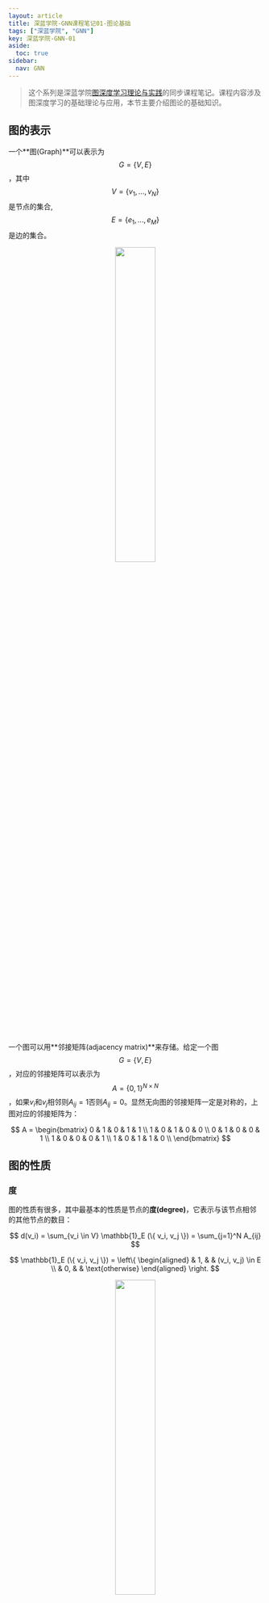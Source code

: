 ```yaml
---
layout: article
title: 深蓝学院-GNN课程笔记01-图论基础
tags: ["深蓝学院", "GNN"]
key: 深蓝学院-GNN-01
aside:
  toc: true
sidebar:
  nav: GNN
---
```


> 这个系列是深蓝学院[图深度学习理论与实践](https://www.shenlanxueyuan.com/course/376?source=1)的同步课程笔记。课程内容涉及图深度学习的基础理论与应用，本节主要介绍图论的基础知识。
<!--more-->

## 图的表示

一个**图(Graph)**可以表示为$$G = \{ V, E \}$$，其中$$V = \{ v_1, ... , v_N \}$$是节点的集合, $$E = \{ e_1, ... , e_M \}$$是边的集合。

<div align=center>
<img src="https://images.weserv.nl/?url=i.imgur.com/GtXb6SN.png" width="40%">
</div>

一个图可以用**邻接矩阵(adjacency matrix)**来存储。给定一个图$$G = \{ V, E \}$$，对应的邻接矩阵可以表示为$$A = \{ 0, 1 \}^{N \times N}$$，如果$v_i$和$v_j$相邻则$A_{ij} = 1$否则$A_{ij} = 0$。显然无向图的邻接矩阵一定是对称的，上图对应的邻接矩阵为：

$$
A =
\begin{bmatrix}
0 & 1 & 0 & 1 & 1 \\
1 & 0 & 1 & 0 & 0 \\
0 & 1 & 0 & 0 & 1 \\
1 & 0 & 0 & 0 & 1 \\
1 & 0 & 1 & 1 & 0 \\
\end{bmatrix}
$$

## 图的性质

### 度

图的性质有很多，其中最基本的性质是节点的**度(degree)**，它表示与该节点相邻的其他节点的数目：

$$
d(v_i) = \sum_{v_i \in V} \mathbb{1}_E (\{ v_i, v_j \}) = \sum_{j=1}^N A_{ij}
$$

$$
\mathbb{1}_E (\{ v_i, v_j \}) = 
\left\{
\begin{aligned}
& 1, & & (v_i, v_j) \in E \\
& 0, & & \text{otherwise}
\end{aligned}
\right.
$$

<div align=center>
<img src="https://images.weserv.nl/?url=i.imgur.com/Im1obVi.png" width="40%">
</div>

同时，图上所有节点度的和(邻接矩阵中非零元素的个数)等于图上边数量的2倍：

$$
\sum_{v_i \in V} d(v_i) = 2 \vert E \vert
$$

在度的基础上我们可以定义**邻域(neighborhood)** $N(v_i)$，它表示所有与节点$v_i$相邻的节点构成的集合。显然邻域$N(v_i)$中元素的个数等于节点的度：

$$
d(v_i) = \vert N(v_i) \vert
$$

<div align=center>
<img src="https://images.weserv.nl/?url=i.imgur.com/6IlJTE5.png" width="40%">
</div>

### 连通度

我们定义**途径(walk)**是节点与边的交替序列，从一个节点开始，以一个节点结束，其中每条边与紧邻的节点相连。途径的长度定义为途径中包含的边的数量。

<div align=center>
<img src="https://images.weserv.nl/?url=i.imgur.com/ueE9u8T.png" width="40%">
</div>

在途径的基础上可以定义**迹(trail)**和**路径(path)**，其中迹是边各不相同的途径，而路径是节点各不相同的途径。换句话说，迹中不能有相同的边儿路径中不能有相同的节点。以下图为例，$(v_1, e_4, v_4, e_5, v_5, e_6, v_1, e_1, v_2)$是一条迹但不是路径，而$(v_1, e_4, v_4, e_5, v_5, e_3, v_3)$则是一条路径。

<div align=center>
<img src="https://images.weserv.nl/?url=i.imgur.com/ueE9u8T.png" width="41%">
<img src="https://images.weserv.nl/?url=i.imgur.com/tmjeUYH.png" width="40%">
</div>

给定一个图，如果图中的任意两个节点之间都至少存在一条路径，则称这个图是一个**连通图(connected graph)**。对于下图所表示的图，如果只考虑左半部分则它是一个连通图，如果把整个图放在一起考虑则不是一个连通图。

<div align=center>
<img src="https://images.weserv.nl/?url=i.imgur.com/UpT1OJs.png" width="70%">
</div>

给定连通图中的任意两点，连接这两点的长度最小的路径被称为这两点之间的**最短路径(shortest path)**，最短路径的长度被称为两点间的距离。需要注意的是一对节点之间可能存在不止一条最短路径，如下图中$v_5$和$v_2$之间就存在2条最短路径。

<div align=center>
<img src="https://images.weserv.nl/?url=i.imgur.com/aAbz3s9.png" width="40%">
</div>

通过最短路径我们可以定义图的**直径(diameter)**为图上最远的两点间的距离，即所有最短路径中的最长路径的长度。

<div align=center>
<img src="https://images.weserv.nl/?url=i.imgur.com/C0Mqsom.png" width="40%">
</div>

### 中心性

节点的**中心性(centrality)**用来衡量节点在图上的重要程度，其中最基础的是**度中心性(degree centrality)**，它基于节点的度来测量中心性：

$$
c_d(v_i) = d(v_i) = \sum_{j=1}^N A_{ij}
$$

度中心性背后的思想在于与节点$v_i$相邻的节点越多，$v_i$在图上就越重要。

度中心性认为与节点$v_i$相邻的节点都具有相同的重要性，然而在实际中不同节点的重要性往往是不同的。在此基础上我们可以定义节点的**特征向量中心性(eigenvector centrality)**来考虑相邻节点的中心性对中心节点的贡献：

$$
c_e(v_i) = \frac{1}{\lambda} \sum_{j=1}^N A_{ij} c_e(v_j)
$$

其中$\lambda$为归一化系数。将上面的公式写成矩阵的形式不难发现特征向量中心性$c_e$实际上对应了连接矩阵$A$的特征向量，而$\lambda$为对应的特征值：

$$
\lambda c_e = A c_e
$$

显然对于给定的图可能存在多个不同的特征向量，实际中一般可取最大特征值的作为特征向量中心性。

类似地，可以定义**Katz中心性(Katz centrality)**为：

$$
c_k(v_i) = \alpha \sum_{j=1}^N A_{ij} c_k(v_j) + \beta
$$

其中常数$\beta$表示中心节点自身天然具有的重要性，而常数$\alpha$表示其他节点贡献的中心性相对于$\beta$的权重。将上面的公式写成矩阵的形式得到：

$$
c_k = \alpha A c_k + \beta
$$

$$
(I - \alpha A) c_k = \beta
$$

显然常数$\alpha$和$\beta$控制了Katz中心性的值，当$\alpha=\frac{1}{\lambda_{\text{max}}}$且$\beta = 0$时Katz中心性即为特征向量中心性。同时需要注意$\alpha$的选取：比较大的$\alpha$容易导致矩阵$I - \alpha A$出现病态的情况， 在实践中一般令$\alpha < \frac{1}{\lambda_{\text{max}}}$；而较小的$\alpha$会导致不同节点都具有相似的中心性，此时计算得到的中心性是没有意义的。

## 谱图论与图信号处理

### 拉普拉斯矩阵

**拉普拉斯矩阵(Laplacian matrix)**在图论中具有非常重要的应用，其定义为节点度矩阵与邻接矩阵的差：

$$
L = D - A
$$

由于度矩阵$D$和邻接矩阵$A$都是对称矩阵，显然拉普拉斯矩阵$L$也是对称矩阵。

通过拉普拉斯矩阵可以度量每个节点与和它相邻节点的差异。假设节点$v_i$具有的特征为$f_i$，将拉普拉斯矩阵与节点特征向量相乘得到：

$$
\begin{aligned}
h &= L f \\
&= (D - A) f \\
&= Df - Af
\end{aligned}
$$

$h$中的每一项表示节点与每个相邻节点差的和：

$$
\begin{aligned}
h_i &= d(v_i) f_i - \sum_{j=1}^N A_{ij} f_j \\
&= \sum_{v_j \in N(v_i)} (f_i - f_j)
\end{aligned}
$$

类似地，$f$关于拉普拉斯矩阵的二次型为：

$$
\begin{aligned}
f^T L f &= \sum_{v_i \in V} f_i \sum_{v_j \in N(v_i)} (f_i - f_j) \\
&= \sum_{v_i \in V} \sum_{v_j \in N(v_i)} (f_i f_i - f_i f_j) \\
&= \sum_{v_i \in V} \sum_{v_j \in N(v_i)} (\frac{1}{2} f_i f_i - f_i f_j + \frac{1}{2} f_j f_j) \\
&= \frac{1}{2} \sum_{v_i \in V} \sum_{v_j \in N(v_i)} (f_i - f_j)^2
\end{aligned}
$$

因此$f^T L f$是相邻节点差的平方和，它表示相邻节点之间的差异。同时$f^T L f \geq 0$，这说明拉普拉斯矩阵是半正定的。更进一步可以证明拉普拉斯矩阵0特征值的个数(特征值0的重数)等于图上连通分量的数目。

### 图信号处理

我们可以为图上的每一个节点赋予一个特征，这样的图数据结构称为图信号。图信号由图$$G = \{ V, E \}$$和节点域上定义的将节点映射为特征的映射$f: V \rightarrow \mathbb{R}^d$构成。

<div align=center>
<img src="https://images.weserv.nl/?url=i.imgur.com/ySw0aiG.png" width="50%">
</div>

前面已经证明了拉普拉斯矩阵的二次型$f^T L f$度量了图信号的光滑程度，$f^T L f$越小表示图上不同节点间的差异越小，图信号变化越平滑。因此，$f^T L f$也称为信号的平滑度(频率)。

在一维信号处理中同一个信号可以在时域和频域两个域上进行表示，它们之间的转换由傅里叶变换给出：

$$
F(\xi) = \langle f(t), \exp \{ -2 \pi i t \xi \} \rangle = \int_{-\infty}^\infty f(t) \exp \{ -2 \pi i t \xi \} d t
$$

上式可以理解为将时域信号$f(t)$投影到不同频率的基函数$$\exp \{ -2 \pi i t \xi \}$$上。结合拉普拉斯算子不难发现基函数$$\exp \{ -2 \pi i t \xi \}$$是拉普拉斯算子的特征函数：

$$
\begin{aligned}
\Delta \exp \{ -2 \pi i t \xi \} &= \frac{\partial^2}{\partial t^2} \exp \{ -2 \pi i t \xi \} \\
&= -(2 \pi \xi)^2 \exp \{ -2 \pi i t \xi \}
\end{aligned}
$$

因此类似于一维信号处理，图上的傅里叶变换只需要将图信号投影到拉普拉斯矩阵的特征向量上即可：

$$
F(l) = \langle f, u_l \rangle = u_l^T f = \sum_{i=1}^N f_i u_l[i]
$$

其中$u_l$是拉普拉斯矩阵的第$l$个特征向量，对应的特征值$\lambda_l$为$u_l$的频率。

拉普拉斯矩阵的特征向量构成了图$G$的傅里叶基，频域信号$F$由图信号$f$在这些傅里叶基上的系数组成。因此**图傅里叶变换(graph Fourier transform, GFT)**的矩阵形式为：

$$
F = U^T f
$$

其中$U$的每一列均为拉普拉斯矩阵的特征向量。相应地，**图傅里叶逆变换(inverse graph Fourier transform, IGFT)**为：

$$
f = U F
$$

<div align=center>
<img src="https://images.weserv.nl/?url=i.imgur.com/8mWesye.png" width="40%">
<img src="https://images.weserv.nl/?url=i.imgur.com/oqHFJaU.png" width="40%">
</div>

## 复杂图

到目前位置我们只考虑了无向图，但在实际应用中的图要复杂得多。本节最后介绍其它常见但更复杂的图类型。

**异质图(heterogeneous graph)**包含多种不同类型的节点和边来表示不同对象之间的关系。

<div align=center>
<img src="https://images.weserv.nl/?url=i.imgur.com/jN8vYtT.png" width="50%">
</div>

**二分图(bipartite graph)**中可以将节点划分为两组互不相交的子集，每条边都连接着这两个子集中的节点。日常生活中电商平台的用户和商品就是典型的二分图。

<div align=center>
<img src="https://images.weserv.nl/?url=i.imgur.com/9FLjTv0.png" width="30%">
</div>

**多维图(multi-dimensional graph)**中同一对节点之间允许存在多种不同的关系，其中每一种关系都可以单独建模成一张图。比如说视频网站中用户间的订阅、观看和评论就可以建模成具有3个维度的多维图。

<div align=center>
<img src="https://images.weserv.nl/?url=i.imgur.com/rFoOLUo.png" width="70%">
</div>

**符号图(signed graph)**在社交网络中有着非常广泛的应用，用户间的"关注"行为可以看做是正关系，而"屏蔽"行为则是负关系。

<div align=center>
<img src="https://images.weserv.nl/?url=i.imgur.com/pjJ8PZo.png" width="40%">
</div>

**超图(hypergraph)**中允许多个节点通过同一条边连接起来。比如说论文构成的超图上同一个作者作为一条超边将他发表的所有文章连接起来。

<div align=center>
<img src="https://images.weserv.nl/?url=i.imgur.com/uaroHb3.png" width="50%">
</div>

前面介绍的图类型都是静态的，而**动态图(dynamic graph)**则允许图上的节点和边随时间不断演化。

<div align=center>
<img src="https://images.weserv.nl/?url=i.imgur.com/qegwsMF.png" width="40%">
</div>